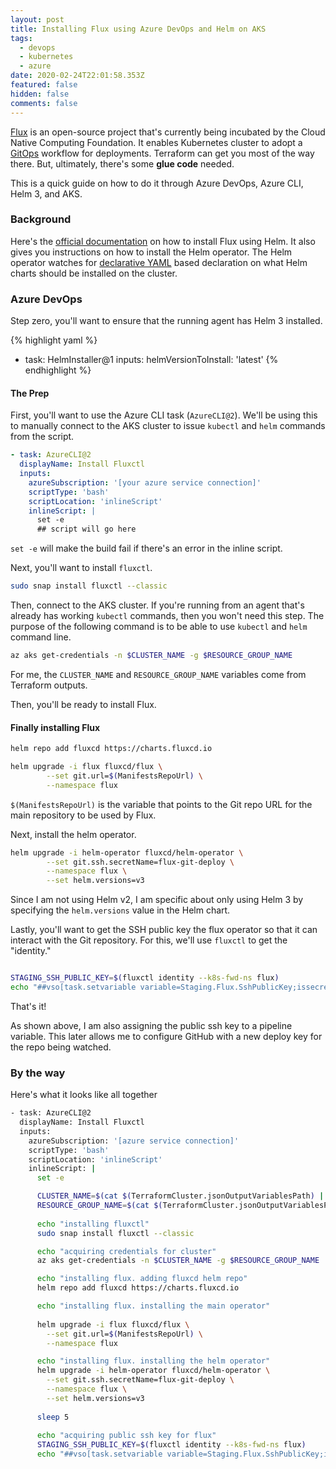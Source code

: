 ```yaml
---
layout: post
title: Installing Flux using Azure DevOps and Helm on AKS
tags:
  - devops
  - kubernetes
  - azure
date: 2020-02-24T22:01:58.353Z
featured: false
hidden: false
comments: false
---
```

[Flux](https://landscape.cncf.io/selected=flux) is an open-source project that's currently being incubated by the Cloud Native Computing Foundation. It enables Kubernetes cluster to adopt a [GitOps](https://gaunacode.com/gitops) workflow for deployments. Terraform can get you most of the way there. But, ultimately, there's some **glue code** needed. 

This is a quick guide on how to do it through Azure DevOps, Azure CLI, Helm 3, and AKS.

<!--more-->

### Background

Here's the [official documentation](https://docs.fluxcd.io/en/1.18.0/tutorials/get-started-helm.html) on how to install Flux using Helm. It also gives you instructions on how to install the Helm operator. The Helm operator watches for [declarative YAML](https://github.com/gaunadevops/flux-get-started/blob/master/releases/redis.yaml) based declaration on what Helm charts should be installed on the cluster.

### Azure DevOps

Step zero, you'll want to ensure that the running agent has Helm 3 installed.

{% highlight yaml %}
- task: HelmInstaller@1
  inputs:
    helmVersionToInstall: 'latest'
{% endhighlight %}

#### The Prep

First, you'll want to use the Azure CLI task (`AzureCLI@2`). We'll be using this to manually connect to the AKS cluster to issue `kubectl` and `helm` commands from the script. 

``` yaml
- task: AzureCLI@2
  displayName: Install Fluxctl
  inputs:
    azureSubscription: '[your azure service connection]'
    scriptType: 'bash'
    scriptLocation: 'inlineScript'
    inlineScript: |
      set -e
      ## script will go here
```

`set -e` will make the build fail if there's an error in the inline script.

Next, you'll want to install `fluxctl`.

```bash 
sudo snap install fluxctl --classic
```

Then, connect to the AKS cluster. If you're running from an agent that's already has working `kubectl` commands, then you won't need this step. The purpose of the following command is to be able to use `kubectl` and `helm` command line.

``` bash
az aks get-credentials -n $CLUSTER_NAME -g $RESOURCE_GROUP_NAME
```

For me, the `CLUSTER_NAME` and `RESOURCE_GROUP_NAME` variables come from Terraform outputs.

Then, you'll be ready to install Flux.

#### Finally installing Flux

``` bash
helm repo add fluxcd https://charts.fluxcd.io

helm upgrade -i flux fluxcd/flux \
        --set git.url=$(ManifestsRepoUrl) \
        --namespace flux
```

`$(ManifestsRepoUrl)` is the variable that points to the Git repo URL for the main repository to be used by Flux.

Next, install the helm operator.

``` bash
helm upgrade -i helm-operator fluxcd/helm-operator \
        --set git.ssh.secretName=flux-git-deploy \
        --namespace flux \
        --set helm.versions=v3
```

Since I am not using Helm v2, I am specific about only using Helm 3 by specifying the `helm.versions` value in the Helm chart.

Lastly, you'll want to get the SSH public key the flux operator so that it can interact with the Git repository. For this, we'll use `fluxctl` to get the "identity."

``` bash

STAGING_SSH_PUBLIC_KEY=$(fluxctl identity --k8s-fwd-ns flux)
echo "##vso[task.setvariable variable=Staging.Flux.SshPublicKey;issecret=true]$STAGING_SSH_PUBLIC_KEY"

```

That's it! 

As shown above, I am also assigning the public ssh key to a pipeline variable. This later allows me to configure GitHub with a new deploy key for the repo being watched.

### By the way

Here's what it looks like all together

``` bash
- task: AzureCLI@2
  displayName: Install Fluxctl
  inputs:
    azureSubscription: '[azure service connection]'
    scriptType: 'bash'
    scriptLocation: 'inlineScript'
    inlineScript: |
      set -e

      CLUSTER_NAME=$(cat $(TerraformCluster.jsonOutputVariablesPath) | jq '.cluster_name.value' -r)
      RESOURCE_GROUP_NAME=$(cat $(TerraformCluster.jsonOutputVariablesPath) | jq '.resource_group_name.value' -r)
      
      echo "installing fluxctl"
      sudo snap install fluxctl --classic

      echo "acquiring credentials for cluster"
      az aks get-credentials -n $CLUSTER_NAME -g $RESOURCE_GROUP_NAME

      echo "installing flux. adding fluxcd helm repo"
      helm repo add fluxcd https://charts.fluxcd.io

      echo "installing flux. installing the main operator"
      
      helm upgrade -i flux fluxcd/flux \
        --set git.url=$(ManifestsRepoUrl) \
        --namespace flux

      echo "installing flux. installing the helm operator"
      helm upgrade -i helm-operator fluxcd/helm-operator \
        --set git.ssh.secretName=flux-git-deploy \
        --namespace flux \
        --set helm.versions=v3
      
      sleep 5
      
      echo "acquiring public ssh key for flux"
      STAGING_SSH_PUBLIC_KEY=$(fluxctl identity --k8s-fwd-ns flux)
      echo "##vso[task.setvariable variable=Staging.Flux.SshPublicKey;issecret=true]$STAGING_SSH_PUBLIC_KEY"
```
